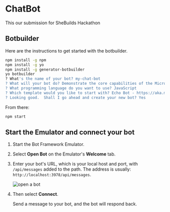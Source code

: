 # ChatBot

This our submission for SheBuilds Hackathon

## Botbuilder

Here are the instructions to get started with the botbuilder.

```bash
npm install -g npm
npm install -g yo
npm install -g generator-botbuilder
yo botbuilder
? What's the name of your bot? my-chat-bot
? What will your bot do? Demonstrate the core capabilities of the Microsoft Bot Framework
? What programming language do you want to use? JavaScript
? Which template would you like to start with? Echo Bot - https://aka.ms/bot-template-echo
? Looking good.  Shall I go ahead and create your new bot? Yes
```

From there:

```bash
npm start
```

## Start the Emulator and connect your bot

1. Start the Bot Framework Emulator.

2. Select **Open Bot** on the Emulator's **Welcome** tab.

3. Enter your bot's URL, which is your local host and port, with `/api/messages` added to the path. The address is usually: `http://localhost:3978/api/messages`.

     ![open a bot](https://learn.microsoft.com/en-us/azure/bot-service/media/quickstart/emulator-open-bot.png?view=azure-bot-service-4.0)

4. Then select **Connect**.

    Send a message to your bot, and the bot will respond back.
